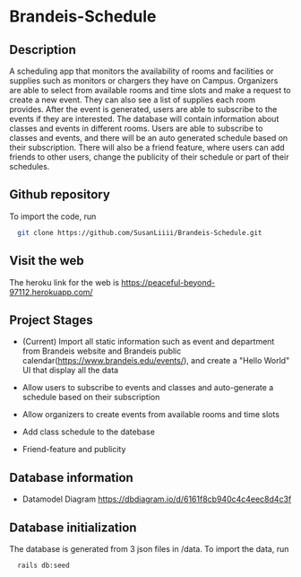 # Brandeis-Schedule

## Description

A scheduling app that monitors the availability of rooms and facilities or supplies such as monitors or chargers they have on Campus. Organizers are able to select from available rooms and time slots and make a request to create a new event. They can also see a list of supplies each room provides. After the event is generated, users are able to subscribe to the events if they are interested. The database will contain information about classes and events in different rooms. Users are able to subscribe to classes and events, and there will be an auto generated schedule based on their subscription. There will also be a friend feature, where users can add friends to other users, change the publicity of their schedule or part of their schedules.

## Github repository

To import the code, run

```sh
  git clone https://github.com/SusanLiiii/Brandeis-Schedule.git
```

## Visit the web

The heroku link for the web is https://peaceful-beyond-97112.herokuapp.com/

## Project Stages

- (Current) Import all static information such as event and department from Brandeis website and Brandeis public calendar(https://www.brandeis.edu/events/), and create a "Hello World" UI that display all the data

- Allow users to subscribe to events and classes and auto-generate a schedule based on their subscription

- Allow organizers to create events from available rooms and time slots

- Add class schedule to the datebase

- Friend-feature and publicity

## Database information

- Datamodel Diagram
  https://dbdiagram.io/d/6161f8cb940c4c4eec8d4c3f

## Database initialization

The database is generated from 3 json files in /data.
To import the data, run

```sh
  rails db:seed
```
